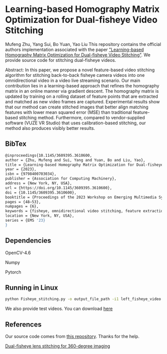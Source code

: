 # Learning-based Homography Matrix Optimization for Dual-fisheye Video Stitching
Mufeng Zhu, Yang Sui, Bo Yuan, Yao Liu
This repository contains the official authors implementation associated with the paper ["Learning-based Homography Matrix Optimization for Dual-fisheye Video Stitching"](https://dl.acm.org/doi/abs/10.1145/3609395.3610600). We provide source code for stitching dual-fisheye videos.

Abstract: In this paper, we propose a novel feature-based video stitching algorithm for stitching back-to-back fisheye camera videos into one omnidirectional video in a video live streaming scenario. Our main contribution lies in a learning-based approach that refines the homography matrix in an online manner via gradient descent. The homography matrix is updated by training on a rolling dataset of feature points that are extracted and matched as new video frames are captured. Experimental results show that our method can create stitched images that better align matching features with lower mean squared error (MSE) than traditional feature-based stitching method. Furthermore, compared to vendor-supplied software (VUZE VR Studio) that uses calibration-based stitching, our method also produces visibly better results.
## BibTex
```bash
@inproceedings{10.1145/3609395.3610600,
author = {Zhu, Mufeng and Sui, Yang and Yuan, Bo and Liu, Yao},
title = {Learning-based Homography Matrix Optimization for Dual-fisheye Video Stitching},
year = {2023},
isbn = {9798400703034},
publisher = {Association for Computing Machinery},
address = {New York, NY, USA},
url = {https://doi.org/10.1145/3609395.3610600},
doi = {10.1145/3609395.3610600},
booktitle = {Proceedings of the 2023 Workshop on Emerging Multimedia Systems},
pages = {48–53},
numpages = {6},
keywords = {fisheye, omnidirectional video stitching, feature extraction, homography matrix optimization},
location = {New York, NY, USA},
series = {EMS '23}
}
```
## Dependencies
OpenCV-4.6

Numpy

Pytorch

## Running in Linux
```bash
python Fisheye_stitching.py -o output_file_path -i1 left_fisheye_video -i2 right_fisheye_video -f FOV
```

We also provide test videos. You can download [here](https://drive.google.com/drive/u/0/folders/1GeUMMLfAjMSx9PY3jvAlSngmlrBlSwko)

## References
Our source code comes from [this repository](https://github.com/cynricfu/dual-fisheye-video-stitching). Thanks for the help.

[Dual-fisheye lens stitching for 360-degree imaging](https://arxiv.org/pdf/1708.08988.pdf)
